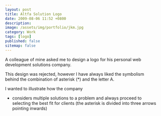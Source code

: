 ```yaml
---
layout: post
title: Altfa Solution Logo
date: 2009-08-06 11:52 +0800
description:
image: /assets/img/portfolio/jkm.jpg
category: Work
tags: [logo]
published: false
sitemap: false
---
```


A colleague of mine asked me to design a logo for his personal web development solutions company. 

This design was rejected, however I have always liked the symbolism behind the combination of asterisk (*) and the letter A. 

I wanted to illustrate how the company 

- considers multiple solutions to a problem and always proceed to selecting the best fit for clients (the asterisk is divided into three arrows pointing inwards)